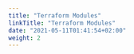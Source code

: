 ```yaml
---
title: "Terraform Modules"
linkTitle: "Terraform Modules"
date: "2021-05-11T01:41:54+02:00"
weight: 2
---
```


